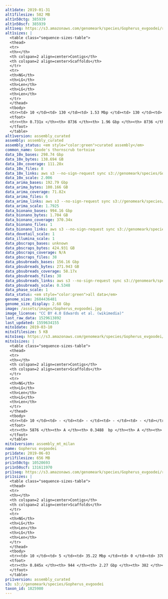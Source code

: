 ```yaml
---
alt1date: 2019-01-31
alt1filesize: 582 MB
alt1n50ctg: 385939
alt1n50scf: 385939
alt1seq: https://s3.amazonaws.com/genomeark/species/Gopherus_evgoodei/rGopEvg1/assembly_curated/rGopEvg1.alt.cur.20190131.fasta.gz
alt1sizes: |
  <table class="sequence-sizes-table">
  <thead>
  <tr>
  <th></th>
  <th colspan=2 align=center>Contigs</th>
  <th colspan=2 align=center>Scaffolds</th>
  </tr>
  <tr>
  <th>NG</th>
  <th>LG</th>
  <th>Len</th>
  <th>LG</th>
  <th>Len</th>
  </tr>
  </thead>
  <tbody>
  <tr><td> 10 </td><td> 130 </td><td> 1.53 Mbp </td><td> 130 </td><td> 1.53 Mbp </td></tr>  <tr><td> 20 </td><td> 339 </td><td> 1.10 Mbp </td><td> 339 </td><td> 1.10 Mbp </td></tr>  <tr><td> 30 </td><td> 624 </td><td> 0.81 Mbp </td><td> 624 </td><td> 0.81 Mbp </td></tr>  <tr><td> 40 </td><td> 1015 </td><td> 0.58 Mbp </td><td> 1015 </td><td> 0.58 Mbp </td></tr>  <tr style="background-color:#cccccc;"><td> 50 </td><td> 1583 </td><td> 0.39 Mbp </td><td> 1583 </td><td> 0.39 Mbp </td></tr>  <tr><td> 60 </td><td> 2546 </td><td> 0.19 Mbp </td><td> 2546 </td><td> 0.19 Mbp </td></tr>  <tr><td> 70 </td><td> 5712 </td><td> 41.51 Kbp </td><td> 5712 </td><td> 41.51 Kbp </td></tr>  <tr><td> 80 </td><td> - </td><td> - </td><td> - </td><td> - </td></tr>  <tr><td> 90 </td><td> - </td><td> - </td><td> - </td><td> - </td></tr>  <tr><td> 100 </td><td> - </td><td> - </td><td> - </td><td> - </td></tr>  </tbody>
  <tfoot>
  <tr><th> 0.731x </th><th> 8736 </th><th> 1.96 Gbp </th><th> 8736 </th><th> 1.96 Gbp </th></tr>
  </tfoot>
  </table>
alt1version: assembly_curated
assembly: assembly_curated
assembly_status: <em style="color:green">curated assembly</em>
common_name: Goode's thornscrub tortoise
data_10x_bases: 298.74 Gbp
data_10x_bytes: 138.694 GB
data_10x_coverage: 111.28x
data_10x_files: 8
data_10x_links: aws s3 --no-sign-request sync s3://genomeark/species/Gopherus_evgoodei/rGopEvg1/genomic_data/10x/ .<br>
data_10x_scale: 2.006
data_arima_bases: 192.79 Gbp
data_arima_bytes: 100.166 GB
data_arima_coverage: 71.82x
data_arima_files: 6
data_arima_links: aws s3 --no-sign-request sync s3://genomeark/species/Gopherus_evgoodei/rGopEvg1/genomic_data/arima/ .<br>
data_arima_scale: 1.7925
data_bionano_bases: 994.16 Gbp
data_bionano_bytes: 1.704 GB
data_bionano_coverage: 370.34x
data_bionano_files: 1
data_bionano_links: aws s3 --no-sign-request sync s3://genomeark/species/Gopherus_evgoodei/rGopEvg1/genomic_data/bionano/ .<br>
data_dovetail_scale: 1
data_illumina_scale: 1
data_pbscraps_bases: unknown
data_pbscraps_bytes: 424.931 GB
data_pbscraps_coverage: N/A
data_pbscraps_files: 38
data_pbsubreads_bases: 156.16 Gbp
data_pbsubreads_bytes: 271.943 GB
data_pbsubreads_coverage: 58.17x
data_pbsubreads_files: 38
data_pbsubreads_links: aws s3 --no-sign-request sync s3://genomeark/species/Gopherus_evgoodei/rGopEvg1/genomic_data/pacbio/ . --exclude "*scraps.bam*"<br>
data_pbsubreads_scale: 0.5348
data_phase_scale: 1
data_status: <em style="color:green">all data</em>
genome_size: 2684436481
genome_size_display: 2.68 Gbp
image: /assets/images/Gopherus_evgoodei.jpg
image_license: "CC BY 4.0 Edwards et al. (wikimedia)"
last_raw_data: 1529613892
last_updated: 1559634155
mito1date: 2019-03-10
mito1filesize: 5 KB
mito1seq: https://s3.amazonaws.com/genomeark/species/Gopherus_evgoodei/rGopEvg1/assembly_mt_milan/rGopEvg1.MT.20190310.fasta.gz
mito1sizes: |
  <table class="sequence-sizes-table">
  <thead>
  <tr>
  <th></th>
  <th colspan=2 align=center>Contigs</th>
  <th colspan=2 align=center>Scaffolds</th>
  </tr>
  <tr>
  <th>NG</th>
  <th>LG</th>
  <th>Len</th>
  <th>LG</th>
  <th>Len</th>
  </tr>
  </thead>
  <tbody>
  <tr><td> 10 </td><td> - </td><td> - </td><td> - </td><td> - </td></tr>  <tr><td> 20 </td><td> - </td><td> - </td><td> - </td><td> - </td></tr>  <tr><td> 30 </td><td> - </td><td> - </td><td> - </td><td> - </td></tr>  <tr><td> 40 </td><td> - </td><td> - </td><td> - </td><td> - </td></tr>  <tr style="background-color:#cccccc;"><td> 50 </td><td> - </td><td style="background-color:#ff8888;"> - </td><td> - </td><td style="background-color:#ff8888;"> - </td></tr>  <tr><td> 60 </td><td> - </td><td> - </td><td> - </td><td> - </td></tr>  <tr><td> 70 </td><td> - </td><td> - </td><td> - </td><td> - </td></tr>  <tr><td> 80 </td><td> - </td><td> - </td><td> - </td><td> - </td></tr>  <tr><td> 90 </td><td> - </td><td> - </td><td> - </td><td> - </td></tr>  <tr><td> 100 </td><td> - </td><td> - </td><td> - </td><td> - </td></tr>  </tbody>
  <tfoot>
  <tr><th> 5876 </th><th> A </th><th> 0.3488  bp </th><th> A </th><th> 0.3488  bp </th></tr>
  </tfoot>
  </table>
mito1version: assembly_mt_milan
name: Gopherus evgoodei
pri1date: 2019-06-03
pri1filesize: 656 MB
pri1n50ctg: 10520693
pri1n50scf: 131611970
pri1seq: https://s3.amazonaws.com/genomeark/species/Gopherus_evgoodei/rGopEvg1/assembly_curated/rGopEvg1.pri.cur.20190603.fasta.gz
pri1sizes: |
  <table class="sequence-sizes-table">
  <thead>
  <tr>
  <th></th>
  <th colspan=2 align=center>Contigs</th>
  <th colspan=2 align=center>Scaffolds</th>
  </tr>
  <tr>
  <th>NG</th>
  <th>LG</th>
  <th>Len</th>
  <th>LG</th>
  <th>Len</th>
  </tr>
  </thead>
  <tbody>
  <tr><td> 10 </td><td> 5 </td><td> 35.22 Mbp </td><td> 0 </td><td> 370.34 Mbp </td></tr>  <tr><td> 20 </td><td> 15 </td><td> 24.11 Mbp </td><td> 1 </td><td> 299.45 Mbp </td></tr>  <tr><td> 30 </td><td> 29 </td><td> 16.81 Mbp </td><td> 2 </td><td> 225.14 Mbp </td></tr>  <tr><td> 40 </td><td> 47 </td><td> 13.53 Mbp </td><td> 4 </td><td> 147.43 Mbp </td></tr>  <tr style="background-color:#cccccc;"><td> 50 </td><td> 69 </td><td style="background-color:#88ff88;"> 10.52 Mbp </td><td> 6 </td><td style="background-color:#88ff88;"> 131.61 Mbp </td></tr>  <tr><td> 60 </td><td> 101 </td><td> 6.90 Mbp </td><td> 8 </td><td> 108.93 Mbp </td></tr>  <tr><td> 70 </td><td> 149 </td><td> 4.21 Mbp </td><td> 11 </td><td> 44.29 Mbp </td></tr>  <tr><td> 80 </td><td> 260 </td><td> 1.12 Mbp </td><td> 21 </td><td> 17.27 Mbp </td></tr>  <tr><td> 90 </td><td> - </td><td> - </td><td> - </td><td> - </td></tr>  <tr><td> 100 </td><td> - </td><td> - </td><td> - </td><td> - </td></tr>  </tbody>
  <tfoot>
  <tr><th> 0.845x </th><th> 944 </th><th> 2.27 Gbp </th><th> 382 </th><th> 2.30 Gbp </th></tr>
  </tfoot>
  </table>
pri1version: assembly_curated
s3: s3://genomeark/species/Gopherus_evgoodei
taxon_id: 1825980
---
```

